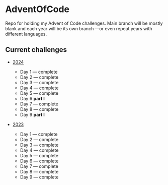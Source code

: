 # AdventOfCode
Repo for holding my Advent of Code challenges. Main branch will be mostly blank and each year will be its own branch —or even repeat years with different languages.

## Current challenges

* [2024](https://github.com/mosqueteiro/AdventOfCode/tree/2024)
    * Day 1 — complete
    * Day 2 — complete
    * Day 3 — complete
    * Day 4 — complete
    * Day 5 — complete
    * Day 6 __part I__
    * Day 7 — complete
    * Day 8 — complete
    * Day 9 __part I__

* [2023](https://github.com/mosqueteiro/AdventOfCode/tree/2023)
    * Day 1 — complete
    * Day 2 — complete
    * Day 3 — complete
    * Day 4 — complete
    * Day 5 — complete
    * Day 6 — complete
    * Day 7 — complete
    * Day 8 — complete
    * Day 9 — complete

